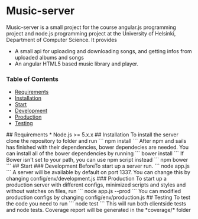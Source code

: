 # Music-server

Music-server is a small project for the course angular.js programming project and node.js programming project at the University of Helsinki, Department of Computer Science. It provides 
* A small api for uploading and downloading songs, and getting infos from uploaded albums and songs  
* An angular HTML5 based music library and player.

### Table of Contents  
* [Requirements](#Requirements)    
* [Installation](#Installation)  
* [Start](#Start)  
 * [Development](#Development)  
 * [Production](#Production)
* [Testing](#Test)  

<a name="Requirements"/>
## Requirements
* Node.js >= 5.x.x
<a name="Installation"/>
## Installation
To install the server clone the repository to folder and run
```
npm install
```
After npm and sails has finished with their dependencies, bower dependecies are needed. You can install all of the bower dependencies by running
```
bower install
```
If Bower isn't set to your path, you can use npm script instead
```
npm bower
```
<a name="Start"/>
## Start
<a name="Development"/>
### Development
BeforeTo start up a server run.
```
node app.js
```
A server will be available by default on port 1337. You can change this by changing config/env/development.js
<a name="Production"/>
### Production
To start up a production server with different configs, minimized scripts and styles and without watches on files, run 
```
node app.js --prod
```
You can modified production configs by changing config/env/production.js
<a name="Test"/>
## Testing
To test the code you need to run
```
node test
```
This will run both clientside tests and node tests. Coverage report will be generated in the *coverage/* folder


